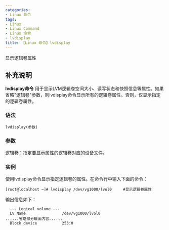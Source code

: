 ```yaml
---
categories:
- Linux 命令
tags:
- Linux
- Linux Command
- Linux 命令
- lvdisplay
title: 【Linux 命令】lvdisplay
---
```


显示逻辑卷属性

## 补充说明

**lvdisplay命令** 用于显示LVM逻辑卷空间大小、读写状态和快照信息等属性。如果省略"逻辑卷"参数，则lvdisplay命令显示所有的逻辑卷属性。否则，仅显示指定的逻辑卷属性。

###  语法

```shell
lvdisplay(参数)
```

###  参数

逻辑卷：指定要显示属性的逻辑卷对应的设备文件。

###  实例

使用lvdisplay命令显示指定逻辑卷的属性。在命令行中输入下面的命令：

```shell
[root@localhost ~]# lvdisplay /dev/vg1000/lvol0     #显示逻辑卷属性
```

输出信息如下：

```shell
  --- Logical volume ---  
  LV Name                /dev/vg1000/lvol0  
......省略部分输出内容......  
  Block device           253:0
```


<!-- Linux命令行搜索引擎：https://jaywcjlove.github.io/linux-command/ -->